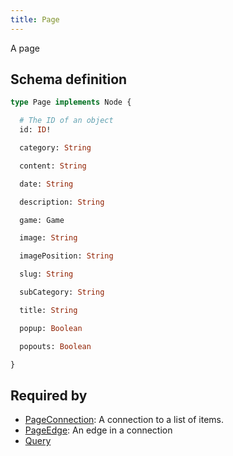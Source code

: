```yaml
---
title: Page
---
```


A page

## Schema definition
```graphql
type Page implements Node {

  # The ID of an object
  id: ID! 

  category: String 

  content: String 

  date: String 

  description: String 

  game: Game 

  image: String 

  imagePosition: String 

  slug: String 

  subCategory: String 

  title: String 

  popup: Boolean 

  popouts: Boolean 

}
```

## Required by
* [PageConnection](graphql/schema/pageconnection.md): A connection to a list of items.
* [PageEdge](graphql/schema/pageedge.md): An edge in a connection
* [Query](graphql/schema/query.md)
